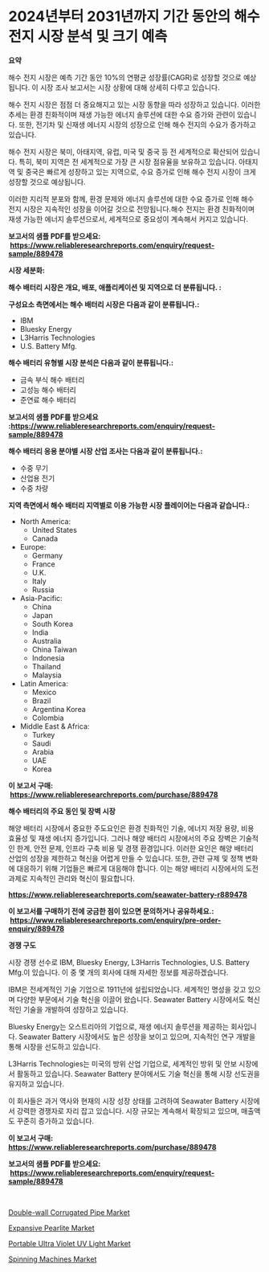 <p><h1>2024년부터 2031년까지 기간 동안의 해수 전지 시장 분석 및 크기 예측</h1></p><p><strong>요약</strong></p>
<p><p>해수 전지 시장은 예측 기간 동안 10%의 연평균 성장률(CAGR)로 성장할 것으로 예상됩니다. 이 시장 조사 보고서는 시장 상황에 대해 상세히 다루고 있습니다.</p><p>해수 전지 시장은 점점 더 중요해지고 있는 시장 동향을 따라 성장하고 있습니다. 이러한 추세는 환경 친화적이며 재생 가능한 에너지 솔루션에 대한 수요 증가와 관련이 있습니다. 또한, 전기차 및 신재생 에너지 시장의 성장으로 인해 해수 전지의 수요가 증가하고 있습니다.</p><p>해수 전지 시장은 북미, 아태지역, 유럽, 미국 및 중국 등 전 세계적으로 확산되어 있습니다. 특히, 북미 지역은 전 세계적으로 가장 큰 시장 점유율을 보유하고 있습니다. 아태지역 및 중국은 빠르게 성장하고 있는 지역으로, 수요 증가로 인해 해수 전지 시장이 크게 성장할 것으로 예상됩니다.</p><p>이러한 지리적 분포와 함께, 환경 문제와 에너지 솔루션에 대한 수요 증가로 인해 해수 전지 시장은 지속적인 성장을 이어갈 것으로 전망됩니다.해수 전지는 환경 친화적이며 재생 가능한 에너지 솔루션으로서, 세계적으로 중요성이 계속해서 커지고 있습니다.</p></p>
<p><strong>보고서의 샘플 PDF를 받으세요: &nbsp;<a href="https://www.reliableresearchreports.com/enquiry/request-sample/889478">https://www.reliableresearchreports.com/enquiry/request-sample/889478</a></strong></p>
<p><strong>시장 세분화:</strong></p>
<p><strong> 해수 배터리 시장은 개요, 배포, 애플리케이션 및 지역으로 더 분류됩니다. :</strong></p>
<p><strong>구성요소 측면에서는 해수 배터리 시장은 다음과 같이 분류됩니다.:</strong></p>
<p><ul><li>IBM</li><li>Bluesky Energy</li><li>L3Harris Technologies</li><li>U.S. Battery Mfg.</li></ul></p>
<p><strong> 해수 배터리 유형별 시장 분석은 다음과 같이 분류됩니다.:</strong></p>
<p><ul><li>금속 부식 해수 배터리</li><li>고성능 해수 배터리</li><li>준연료 해수 배터리</li></ul></p>
<p><strong>보고서의 샘플 PDF를 받으세요 :<a href="https://www.reliableresearchreports.com/enquiry/request-sample/889478">https://www.reliableresearchreports.com/enquiry/request-sample/889478</a></strong></p>
<p><strong> 해수 배터리 응용 분야별 시장 산업 조사는 다음과 같이 분류됩니다.:</strong></p>
<p><ul><li>수중 무기</li><li>산업용 전기</li><li>수중 차량</li></ul></p>
<p><strong>지역 측면에서 해수 배터리 지역별로 이용 가능한 시장 플레이어는 다음과 같습니다.:</strong></p>
<p><ul>
    <li>
        North America:
        <ul>
            <li>United States</li>
            <li>Canada</li>
        </ul>
    </li>
    <li>
        Europe:
        <ul>
            <li>Germany</li>
            <li>France</li>
            <li>U.K.</li>
            <li>Italy</li>
            <li>Russia</li>
        </ul>
    </li>
    <li>
        Asia-Pacific:
        <ul>
            <li>China</li>
            <li>Japan</li>
            <li>South Korea</li>
            <li>India</li>
            <li>Australia</li>
            <li>China Taiwan</li>
            <li>Indonesia</li>
            <li>Thailand</li>
            <li>Malaysia</li>
        </ul>
    </li>
    <li>
        Latin America:
        <ul>
            <li>Mexico</li>
            <li>Brazil</li>
            <li>Argentina Korea</li>
            <li>Colombia</li>
        </ul>
    </li>
    <li>
        Middle East & Africa:
        <ul>
            <li>Turkey</li>
            <li>Saudi</li>
            <li>Arabia</li>
            <li>UAE</li>
            <li>Korea</li>
        </ul>
    </li>
    </ul></p>
<p><strong>이 보고서 구매: &nbsp;<a href="https://www.reliableresearchreports.com/purchase/889478">https://www.reliableresearchreports.com/purchase/889478</a></strong></p>
<p><strong>해수 배터리의 주요 동인 및 장벽 시장</strong></p>
<p><p>해양 배터리 시장에서 중요한 주도요인은 환경 친화적인 기술, 에너지 저장 용량, 비용 효율성 및 재생 에너지 증가입니다. 그러나 해양 배터리 시장에서의 주요 장벽은 기술적인 한계, 안전 문제, 인프라 구축 비용 및 경쟁 환경입니다. 이러한 요인은 해양 배터리 산업의 성장을 제한하고 혁신을 어렵게 만들 수 있습니다. 또한, 관련 규제 및 정책 변화에 대응하기 위해 기업들은 빠르게 대응해야 합니다. 이는 해양 배터리 시장에서의 도전과제로 지속적인 관리와 혁신이 필요합니다.</p></p>
<p><strong><a href="https://www.reliableresearchreports.com/seawater-battery-r889478">https://www.reliableresearchreports.com/seawater-battery-r889478</a></strong></p>
<p><strong>이 보고서를 구매하기 전에 궁금한 점이 있으면 문의하거나 공유하세요.: &nbsp;<a href="https://www.reliableresearchreports.com/enquiry/pre-order-enquiry/889478">https://www.reliableresearchreports.com/enquiry/pre-order-enquiry/889478</a></strong></p>
<p><strong>경쟁 구도</strong></p>
<p><p>시장 경쟁 선수로 IBM, Bluesky Energy, L3Harris Technologies, U.S. Battery Mfg.이 있습니다. 이 중 몇 개의 회사에 대해 자세한 정보를 제공하겠습니다.</p><p>IBM은 전세계적인 기술 기업으로 1911년에 설립되었습니다. 세계적인 명성을 갖고 있으며 다양한 부문에서 기술 혁신을 이끌어 왔습니다. Seawater Battery 시장에서도 혁신적인 기술을 개발하여 성장하고 있습니다.</p><p>Bluesky Energy는 오스트리아의 기업으로, 재생 에너지 솔루션을 제공하는 회사입니다. Seawater Battery 시장에서도 높은 성장을 보이고 있으며, 지속적인 연구 개발을 통해 시장을 선도하고 있습니다.</p><p>L3Harris Technologies는 미국의 방위 산업 기업으로, 세계적인 방위 및 안보 시장에서 활동하고 있습니다. Seawater Battery 분야에서도 기술 혁신을 통해 시장 선도권을 유지하고 있습니다.</p><p>이 회사들은 과거 역사와 현재의 시장 성장 상태를 고려하여 Seawater Battery 시장에서 강력한 경쟁자로 자리 잡고 있습니다. 시장 규모는 계속해서 확장되고 있으며, 매출액도 꾸준히 증가하고 있습니다.</p></p>
<p><strong>이 보고서 구매: &nbsp; <a href="https://www.reliableresearchreports.com/purchase/889478">https://www.reliableresearchreports.com/purchase/889478</a></strong></p>
<p><strong>보고서의 샘플 PDF를 받으세요: &nbsp;<a href="https://www.reliableresearchreports.com/enquiry/request-sample/889478">https://www.reliableresearchreports.com/enquiry/request-sample/889478</a></strong><strong></strong></p>
<p>&nbsp;</p>
<p><p><a href="https://www.linkedin.com/pulse/double-wall-corrugated-pipe-market-size-share-global-analysis-d9mxe?trackingId=sVjYK3GaCLCTOYg%2B79AM5w%3D%3D">Double-wall Corrugated Pipe Market</a></p><p><a href="https://www.linkedin.com/pulse/expansive-pearlite-market-centers-aspects-growth-share-opportunity-ihvde?trackingId=9DoT2ZEy6MO015ZUe1hz7g%3D%3D">Expansive Pearlite Market</a></p><p><a href="https://unruly-ladybug-44b.notion.site/Portable-Ultra-Violet-UV-Light-Market-Report-Reveals-the-Latest-Trends-And-Growth-Opportunities-of-t-2e3e2a7edbcb4de780a5d6ba283d70d3">Portable Ultra Violet UV Light Market</a></p><p><a href="https://view.publitas.com/reportprime-1/spinning-machines-market-size-cagr-trends-2024-2030/">Spinning Machines Market</a></p></p>